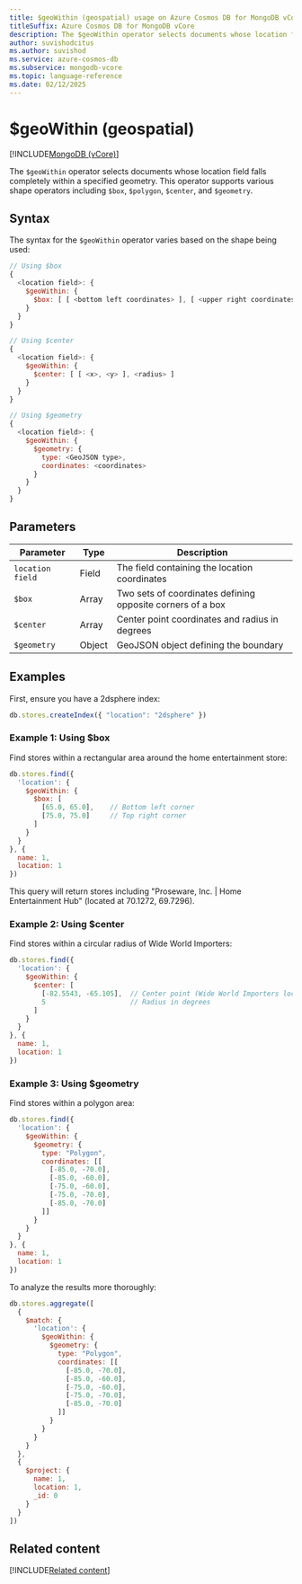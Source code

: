```yaml
---
title: $geoWithin (geospatial) usage on Azure Cosmos DB for MongoDB vCore
titleSuffix: Azure Cosmos DB for MongoDB vCore
description: The $geoWithin operator selects documents whose location field is completely within a specified geometry.
author: suvishodcitus
ms.author: suvishod
ms.service: azure-cosmos-db
ms.subservice: mongodb-vcore
ms.topic: language-reference
ms.date: 02/12/2025
---
```


# $geoWithin (geospatial)

[!INCLUDE[MongoDB (vCore)](~/reusable-content/ce-skilling/azure/includes/cosmos-db/includes/appliesto-mongodb-vcore.md)]

The `$geoWithin` operator selects documents whose location field falls completely within a specified geometry. This operator supports various shape operators including `$box`, `$polygon`, `$center`, and `$geometry`.

## Syntax

The syntax for the `$geoWithin` operator varies based on the shape being used:

```javascript
// Using $box
{
  <location field>: {
    $geoWithin: {
      $box: [ [ <bottom left coordinates> ], [ <upper right coordinates> ] ]
    }
  }
}

// Using $center
{
  <location field>: {
    $geoWithin: {
      $center: [ [ <x>, <y> ], <radius> ]
    }
  }
}

// Using $geometry
{
  <location field>: {
    $geoWithin: {
      $geometry: {
        type: <GeoJSON type>,
        coordinates: <coordinates>
      }
    }
  }
}
```

## Parameters

| Parameter | Type | Description |
|-----------|------|-------------|
| `location field` | Field | The field containing the location coordinates |
| `$box` | Array | Two sets of coordinates defining opposite corners of a box |
| `$center` | Array | Center point coordinates and radius in degrees |
| `$geometry` | Object | GeoJSON object defining the boundary |

## Examples

First, ensure you have a 2dsphere index:

```javascript
db.stores.createIndex({ "location": "2dsphere" })
```

### Example 1: Using $box
Find stores within a rectangular area around the home entertainment store:

```javascript
db.stores.find({
  'location': {
    $geoWithin: {
      $box: [
        [65.0, 65.0],    // Bottom left corner
        [75.0, 75.0]     // Top right corner
      ]
    }
  }
}, {
  name: 1,
  location: 1
})
```

This query will return stores including "Proseware, Inc. | Home Entertainment Hub" (located at 70.1272, 69.7296).

### Example 2: Using $center
Find stores within a circular radius of Wide World Importers:

```javascript
db.stores.find({
  'location': {
    $geoWithin: {
      $center: [
        [-82.5543, -65.105],  // Center point (Wide World Importers location)
        5                     // Radius in degrees
      ]
    }
  }
}, {
  name: 1,
  location: 1
})
```

### Example 3: Using $geometry
Find stores within a polygon area:

```javascript
db.stores.find({
  'location': {
    $geoWithin: {
      $geometry: {
        type: "Polygon",
        coordinates: [[
          [-85.0, -70.0],
          [-85.0, -60.0],
          [-75.0, -60.0],
          [-75.0, -70.0],
          [-85.0, -70.0]
        ]]
      }
    }
  }
}, {
  name: 1,
  location: 1
})
```

To analyze the results more thoroughly:

```javascript
db.stores.aggregate([
  {
    $match: {
      'location': {
        $geoWithin: {
          $geometry: {
            type: "Polygon",
            coordinates: [[
              [-85.0, -70.0],
              [-85.0, -60.0],
              [-75.0, -60.0],
              [-75.0, -70.0],
              [-85.0, -70.0]
            ]]
          }
        }
      }
    }
  },
  {
    $project: {
      name: 1,
      location: 1,
      _id: 0
    }
  }
])
```

## Related content

[!INCLUDE[Related content](../includes/related-content.md)]
